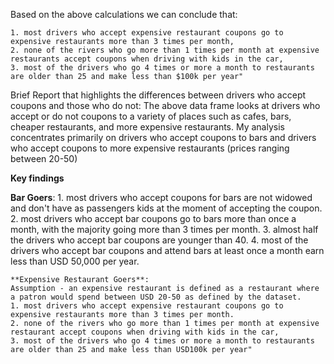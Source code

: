 Based on the above calculations we can conclude that:

    1. most drivers who accept expensive restaurant coupons go to expensive restaurants more than 3 times per month,
    2. none of the rivers who go more than 1 times per month at expensive restaurants accept coupons when driving with kids in the car,
    3. most of the drivers who go 4 times or more a month to restaurants are older than 25 and make less than $100k per year"

  Brief Report that highlights the differences between drivers who accept coupons and those who do not:
  The above data frame looks at drivers who accept or do not coupons to a variety of places such as cafes, bars, cheaper restaurants, and more expensive restaurants.
  My analysis concentrates primarily on drivers who accept coupons to bars and drivers who accept coupons to more expensive restaurants (prices ranging between 20-50)
    
**Key findings** 

**Bar Goers**:
    1. most drivers who accept coupons for bars are not widowed and don't have as passengers kids at the moment of accepting the coupon.
    2. most drivers who accept bar coupons go to bars more than once a month, with the majority going more than 3 times per month.
    3. almost half the drivers who accept bar coupons are younger than 40.
    4. most of the drivers who accept bar coupons and attend bars at least once a month earn less than USD 50,000 per year.
    
    **Expensive Restaurant Goers**:
    Assumption - an expensive restaurant is defined as a restaurant where a patron would spend between USD 20-50 as defined by the dataset.
    1. most drivers who accept expensive restaurant coupons go to expensive restaurants more than 3 times per month.
    2. none of the rivers who go more than 1 times per month at expensive restaurant accept coupons when driving with kids in the car,
    3. most of the drivers who go 4 times or more a month to restaurants are older than 25 and make less than USD100k per year"
